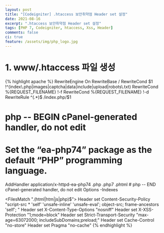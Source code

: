 ```yaml
---
layout: post
title: "[Codeigniter] .htaccess 보안취약점 Header set 설정"
date: 2021-08-16
excerpt: ".htaccess 보안취약점 Header set 설정"
tags: [PHP 7, Codeigniter, htaccess, Xss, Header]
comments: false
ci: true
feature: /assets/img/php_logo.jpg
---
```


# 1. www/.htaccess 파일 생성

{% highlight apache %}
<IfModule mod_rewrite.c>
 RewriteEngine On
 RewriteBase /
 RewriteCond $1 !^(index\.php|images|captcha|data|include|upload|robots\.txt)
 RewriteCond %{REQUEST_FILENAME} !-f
 RewriteCond %{REQUEST_FILENAME} !-d
 RewriteRule ^(.*)$ /index.php/$1 
</IfModule>
# php -- BEGIN cPanel-generated handler, do not edit
# Set the “ea-php74” package as the default “PHP” programming language.
<IfModule mime_module>
  AddHandler application/x-httpd-ea-php74 .php .php7 .phtml
</IfModule>
# php -- END cPanel-generated handler, do not edit
Options -Indexes

<FilesMatch "\.(html|htm|js|php)$">
  <IfModule mod_headers.c>
	Header set Content-Security-Policy  "script-src * 'self' 'unsafe-inline' 'unsafe-eval';  object-src; frame-ancestors 'self';   " 
	Header set X-Content-Type-Options "nosniff"
	Header set X-XSS-Protection "1;mode=block"
	Header set Strict-Transport-Security "max-age=63072000; includeSubDomains;preload;"
	Header set Cache-Control "no-store"
	Header set Pragma "no-cache"
  </IfModule>
</FilesMatch>
{% endhighlight %}
